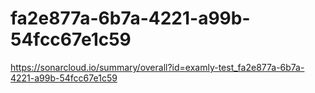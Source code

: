 # fa2e877a-6b7a-4221-a99b-54fcc67e1c59
https://sonarcloud.io/summary/overall?id=examly-test_fa2e877a-6b7a-4221-a99b-54fcc67e1c59
